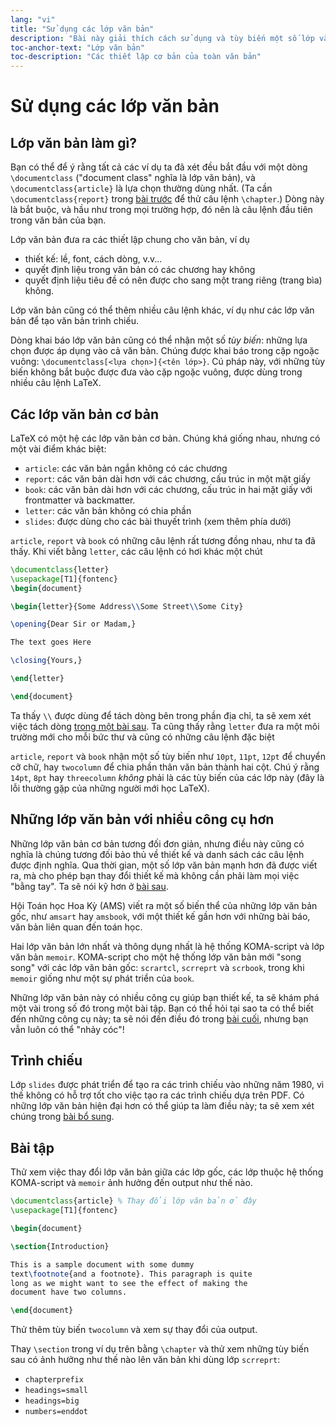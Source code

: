 ```yaml
---
lang: "vi"
title: "Sử dụng các lớp văn bản"
description: "Bài này giải thích cách sử dụng và tùy biến một số lớp văn bản thông dụng trong việc thiết kế văn bản."
toc-anchor-text: "Lớp văn bản"
toc-description: "Các thiết lập cơ bản của toàn văn bản"
---
```


# Sử dụng các lớp văn bản

## Lớp văn bản làm gì?

Bạn có thể để ý rằng tất cả các ví dụ ta đã xét đều bắt đầu với một dòng
`\documentclass` ("document class" nghĩa là lớp văn bản), và
`\documentclass{article}` là lựa chọn thường dùng nhất. (Ta cần
`\documentclass{report}` trong [bài trước](lesson-04) để thử câu lệnh
`\chapter`.) Dòng này là bắt buộc, và hầu như trong mọi trường hợp, đó nên là
câu lệnh đầu tiên trong văn bản của bạn.

Lớp văn bản đưa ra các thiết lập chung cho văn bản, ví dụ

- thiết kế: lề, font, cách dòng, v.v...
- quyết định liệu trong văn bản có các chương hay không
- quyết định liệu tiêu đề có nên được cho sang một trang riêng (trang bìa)
  không.

Lớp văn bản cũng có thể thêm nhiều câu lệnh khác, ví dụ như các lớp văn bản để
tạo văn bản trình chiếu.

Dòng khai báo lớp văn bản cũng có thể nhận một số _tùy biến_: những lựa chọn
được áp dụng vào cả văn bản. Chúng được khai báo trong cặp ngoặc vuông:
`\documentclass[<lựa chọn>]{<tên lớp>}`. Cú pháp này, với những tùy biến không
bắt buộc được đưa vào cặp ngoặc vuông, được dùng trong nhiều câu lệnh LaTeX.

## Các lớp văn bản cơ bản

LaTeX có một hệ các lớp văn bản cơ bản. Chúng khá giống nhau, nhưng có một vài
điểm khác biệt:

- `article`: các văn bản ngắn không có các chương
- `report`: các văn bản dài hơn với các chương, cấu trúc in một mặt giấy
- `book`: các văn bản dài hơn với các chương, cấu trúc in hai mặt giấy với
  frontmatter và backmatter.
- `letter`: các văn bản không có chia phần
- `slides`: được dùng cho các bài thuyết trình (xem thêm phía dưới)

`article`, `report` và `book` có những câu lệnh rất tương đồng nhau, như ta đã
thấy. Khi viết bằng `letter`, các câu lệnh có hơi khác một chút

```latex
\documentclass{letter}
\usepackage[T1]{fontenc}
\begin{document}

\begin{letter}{Some Address\\Some Street\\Some City}

\opening{Dear Sir or Madam,}

The text goes Here

\closing{Yours,}

\end{letter}

\end{document}
```

Ta thấy `\\` được dùng để tách dòng bên trong phần địa chỉ, ta sẽ xem xét việc
tách dòng [trong một bài sau](lesson-11). Ta cũng thấy rằng `letter` đưa ra một
môi trường mới cho mỗi bức thư và cũng có những câu lệnh đặc biệt

`article`, `report` và `book` nhận một số tùy biến như `10pt`, `11pt`, `12pt` để
chuyển cỡ chữ, hay `twocolumn` để chia phần thân văn bản thành hai cột. Chú ý
rằng `14pt`, `8pt` hay `threecolumn` *không* phải là các tùy biến của các lớp
này (đây là lỗi thường gặp của những người mới học LaTeX).

## Những lớp văn bản với nhiều công cụ hơn

Những lớp văn bản cơ bản tương đối đơn giản, nhưng điều này cũng có nghĩa là
chúng tương đối bảo thủ về thiết kế và danh sách các câu lệnh được định nghĩa.
Qua thời gian, một số lớp văn bản mạnh hơn đã được viết ra, mà cho phép bạn
thay đổi thiết kế mà không cần phải làm mọi việc "bằng tay". Ta sẽ nói kỹ hơn
ở [bài sau](lesson-11).

Hội Toán học Hoa Kỳ (AMS) viết ra một số biến thể của những lớp văn bản gốc, như
`amsart` hay `amsbook`, với một thiết kế gần hơn với những bài báo, văn bản liên
quan đến toán học.

Hai lớp văn bản lớn nhất và thông dụng nhất là hệ thống KOMA-script và lớp văn
bản `memoir`. KOMA-script cho một hệ thống lớp văn bản mới "song song" với các
lớp văn bản gốc: `scrartcl`, `scrreprt` và `scrbook`, trong khi `memoir` giống
như một sự phát triển của `book`.

Những lớp văn bản này có nhiều công cụ giúp bạn thiết kế, ta sẽ khám phá một vài
trong số đó trong một bài tập. Bạn có thể hỏi tại sao ta có thể biết đến những
công cụ này; ta sẽ nói đến điều đó trong [bài cuối](lesson-15), nhưng bạn vẫn
luôn có thể "nhảy cóc"!

## Trình chiếu

Lớp `slides` được phát triển để tạo ra các trình chiếu vào những năm 1980, vì
thế không có hỗ trợ tốt cho việc tạo ra các trình chiếu dựa trên PDF. Có những
lớp văn bản hiện đại hơn có thể giúp ta làm điều này; ta sẽ xem xét chúng trong
[bài bổ sung](more-05).

## Bài tập

Thử xem việc thay đổi lớp văn bản giữa các lớp gốc, các lớp thuộc hệ thống
KOMA-script và `memoir` ảnh hưởng đến output như thế nào.

```latex
\documentclass{article} % Thay đổi lớp văn bản ở đây
\usepackage[T1]{fontenc}

\begin{document}

\section{Introduction}

This is a sample document with some dummy
text\footnote{and a footnote}. This paragraph is quite
long as we might want to see the effect of making the
document have two columns.

\end{document}
```

Thử thêm tùy biến `twocolumn` và xem sự thay đổi của output.

Thay `\section` trong ví dụ trên bằng `\chapter` và thử xem những tùy biến sau
có ảnh hưởng như thế nào lên văn bản khi dùng lớp `scrreprt`:

- `chapterprefix`
- `headings=small`
- `headings=big`
- `numbers=enddot`
